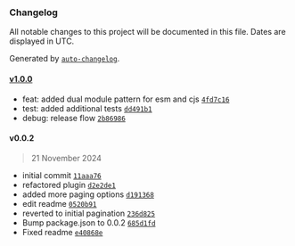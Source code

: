 ### Changelog

All notable changes to this project will be documented in this file. Dates are displayed in UTC.

Generated by [`auto-changelog`](https://github.com/CookPete/auto-changelog).

#### [v1.0.0](https://github.com/wernerglinka/metalsmith-sectioned-blog-pagination/compare/v0.0.2...v1.0.0)

- feat: added dual module pattern for esm and cjs [`4fd7c16`](https://github.com/wernerglinka/metalsmith-sectioned-blog-pagination/commit/4fd7c1632cab289393955637c328c9e29f07d0aa)
- test: added additional tests [`dd491b1`](https://github.com/wernerglinka/metalsmith-sectioned-blog-pagination/commit/dd491b154e1391731221f4e1d121ae1fd6975911)
- debug: release flow [`2b86986`](https://github.com/wernerglinka/metalsmith-sectioned-blog-pagination/commit/2b8698609aaa139afcf1d49215859bfc09ab9983)

#### v0.0.2

> 21 November 2024

- initial commit [`11aaa76`](https://github.com/wernerglinka/metalsmith-sectioned-blog-pagination/commit/11aaa76d27cdd7b9dfa2a8cbf7dc1d2d0121a5f2)
- refactored plugin [`d2e2de1`](https://github.com/wernerglinka/metalsmith-sectioned-blog-pagination/commit/d2e2de1d6349de2b314ccde8b2cdf2d95f861c0f)
- added more paging options [`d191368`](https://github.com/wernerglinka/metalsmith-sectioned-blog-pagination/commit/d1913683f46213f9768f8230ad5bf7f9567b4bdc)
- edit readme [`0520b91`](https://github.com/wernerglinka/metalsmith-sectioned-blog-pagination/commit/0520b913647fa8c6c27911157a264da725d19b59)
- reverted to initial pagination [`236d825`](https://github.com/wernerglinka/metalsmith-sectioned-blog-pagination/commit/236d8258539e9a1a0c3ac3cd5eb0f3813b6fa25a)
- Bump package.json to 0.0.2 [`685d1fd`](https://github.com/wernerglinka/metalsmith-sectioned-blog-pagination/commit/685d1fdf4b99c3c138ff640f69874b96db4dd872)
- Fixed readme [`e40868e`](https://github.com/wernerglinka/metalsmith-sectioned-blog-pagination/commit/e40868effb6e7d1e92dacd12c1a8c1adb115d54f)
